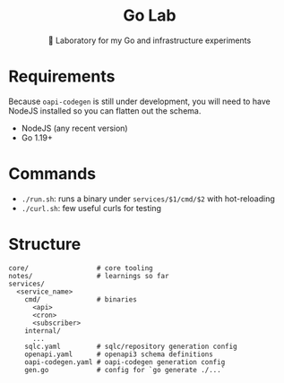<h1 align="center">
  Go Lab
</h1>

<p align="center">
  🧪 Laboratory for my Go and infrastructure experiments
</p>

# Requirements

Because `oapi-codegen` is still under development, you will need to have NodeJS installed so you can flatten out the schema.

- NodeJS (any recent version)
- Go 1.19+

# Commands

- `./run.sh`: runs a binary under `services/$1/cmd/$2` with hot-reloading
- `./curl.sh`: few useful curls for testing

# Structure

```
core/                 # core tooling
notes/                # learnings so far
services/
  <service_name>
    cmd/              # binaries
      <api>
      <cron>
      <subscriber>
    internal/
      ...
    sqlc.yaml         # sqlc/repository generation config
    openapi.yaml      # openapi3 schema definitions
    oapi-codegen.yaml # oapi-codegen generation config
    gen.go            # config for `go generate ./...`
```
